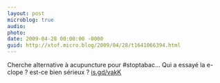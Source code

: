 ```yaml
---
layout: post
microblog: true
audio: 
photo: 
date: 2009-04-28 00:00:00 -0000
guid: http://xtof.micro.blog/2009/04/28/t1641066394.html
---
```

Cherche alternative à acupuncture pour #stoptabac... Qui a essayé la e-clope ? est-ce bien sérieux ?  [is.gd/vakK](http://is.gd/vakK)
